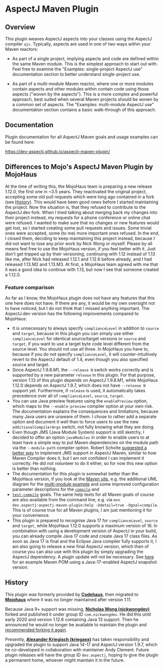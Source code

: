 # AspectJ Maven Plugin

## Overview 

This plugin weaves AspectJ aspects into your classes using the AspectJ compiler `ajc`.
Typically, aspects are used in one of two ways within your Maven reactors:

  * As part of a single project, implying aspects and code are defined within the same Maven module. This is the
    simplest approach to start out with. Feel free to examine the "Examples: single-project AspectJ use" documentation
    section to better understand single-project use.

  * As part of a multi-module Maven reactor, where one or more modules contain aspects and other modules within contain
    code using those aspects ("woven by the aspects"). This is a more complex and powerful approach, best suited when
    several Maven projects should be woven by a common set of aspects. The "Examples: multi-module AspectJ use"
    documentation section contains a basic walk-through of this approach.

## Documentation

Plugin documentation for all AspectJ Maven goals and usage examples can be found here:

https://dev-aspectj.github.io/aspectj-maven-plugin/

## Differences to Mojo's AspectJ Maven Plugin by MojoHaus

At the time of writing this, the MojoHaus team is preparing a new release 1.12.0, the first one in ~3.5 years. They
reactivated the original project, accepting some old pull requests which were long ago contained in a fork (see
[History](#history)). This would have been good news before I started maintaining the project. Now the situation is,
that they refused to contribute to the AspectJ.dev fork. When I tried talking about merging back my changes into their
project instead, my requests for a phone conference or online chat were refused. I wanted to make sure that no changes
or new features would get lost, so I started creating some pull requests and issues. Some trivial ones were accepted,
some (to me) more important ones refused. In the end, I closed them, deciding to keep maintaining this project instead,
because I did not want to lose any prior work by Nick Wong or myself. Please by all means feel free to use the MojoHaus
version, if you feel better with it. Just don't get tripped up by their versioning, continuing with 1.12 instead of 1.13
like me, after Nick had released 1.12.1 and 1.12.6 before already, and I had released 1.13.M2 and 1.13.M3. At first, a
MojoHaus team agreed with me that it was a good idea to continue with 1.13, but now I see that someone created a 1.12.0.

### Feature comparison

As far as I know, the MojoHaus plugin does not have any features that this one here does not have. If there are any, it
would be my own oversight not to have noticed, but I do not think that I missed anything important. The AspectJ.dev
version has the following improvements compared to MojoHaus:

  * It is unnecessary to always specify `complianceLevel` in addition to `source` and `target`, because in this plugin
    you can simply use either `complianceLevel` for identical source/target versions or `source` and `target`, if you
    want to use a target byte code level different from the source level. You should not use all three. In MojoHaus you
    have to, because if you do not specify `complianceLevel`, it will counter-intuitively revert to the AspectJ default
    of 1.4, even though you also specified source and target.
  * Since AspectJ 1.9.8.M1, the `--release N` switch works correctly and is supported by a new parameter `release` in
    this plugin. For that purpose, version 1.13 of this plugin depends on AspectJ 1.9.8.M1, while MojoHaus 1.12.0
    depends on AspectJ 1.9.7, which does not have `--release N` support yet. Furthermore, if `release` is used, it
    automatically takes precedence over all of `complianceLevel`, `source`, `target`.
  * You can use Java preview features using the `enablePreview` option, which maps to the `--enable-preview` compiler
    option at your own risk. The documentation explains the consequences and limitations, because many Java users are
    unaware of them. I chose to rather add a separate option and document it well than to force users to use the new
    `additionalCompilerArgs` switch, not fully knowing what they are doing.
  * Even though JMS (Java Module System) support is still sketchy, I decided to offer an option `javaModules` in order
    to enable users to at least have a simple way to put Maven dependencies on the module path via the `--module-path`
    compiler option. Robert Scholte [suggested a better way](https://github.com/mojohaus/aspectj-maven-plugin/pull/100#discussion_r646632402)
    to implement JMS support in AspectJ Maven, similar to how Maven Compiler does it, but I am not confident I can
    implement it correctly. He did not volunteer to do it either, so for now this new option is better than nothing.
  * The documentation for this plugin is somewhat better than the MojoHaus version, if you look at the
    [Maven site](https://dev-aspectj.github.io/aspectj-maven-plugin/), e.g. the additional UML diagram for the
    [multi-module example](https://dev-aspectj.github.io/aspectj-maven-plugin/multimodule/multimodule_strategy.html)
    and some improved configuration parameter descriptions for the
    [`compile`](https://dev-aspectj.github.io/aspectj-maven-plugin/compile-mojo.html) and
  * [`test-compile`](https://dev-aspectj.github.io/aspectj-maven-plugin/test-compile-mojo.html) goals. The same
    help texts for all Maven goals of course are also available from the command line, e.g. via
    `mvn dev.aspectj:aspectj-maven-plugin:help -Ddetail=true -Dgoal=compile`. This is of course true for all Maven
    plugins, I am just mentioning it for your convenience.
  * This plugin is prepared to recognise Java 17 for `complianceLevel`, `source` and `target`, while MojoHaus 1.12.0
    supports a maximum version of 16. In combination with using a development version of AspectJ in your build, you can 
    already compile Java 17 code and create Java 17 class files. As soon as Java 17 is final and the Eclipse Java 
    compiler fully supports it, I am also going to release a new final AspectJ version, which then of course you can
    also use with this plugin by simply upgrading the AspectJ dependency. A plugin update will not be necessary.
    See [here](https://github.com/eclipse/org.aspectj/issues/79#issuecomment-888284841) for an example Maven POM using a
    Java-17-enabled AspectJ snapshot version. 

## History

This plugin was formerly provided by [**Codehaus**](https://www.infoworld.com/article/2892227/codehaus-the-once-great-house-of-code-has-fallen.html),
then migrated to [**Mojohaus**](https://www.mojohaus.org/) where it was no longer maintained after version 1.11.

Because Java 9+ support was missing, [**Nicholas Wong (nickwongdev)**](https://github.com/nickwongdev) forked and
published it under group ID `com.nickwongdev`. He did this until early 2020 and version 1.12.6 containing Java 13
support. Then he announced he would no longer be available to maintain the plugin and
[recommended forking it again](https://github.com/mojohaus/aspectj-maven-plugin/pull/45#issuecomment-803142741).

Presently, [**Alexander Kriegisch (kriegaex)**](https://github.com/kriegaex) has taken responsibility and upgraded the
plugin to support Java 14-17 and AspectJ version 1.9.7, which he co-developed in collaboration with maintainer Andy
Clement. Future plugin releases will have the group ID `dev.aspectj`, hoping to give the plugin a permanent home,
whoever might maintain it in the future.
